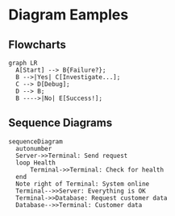 # Diagram Eamples

## Flowcharts

```mermaid
graph LR
  A[Start] --> B{Failure?};
  B -->|Yes| C[Investigate...];
  C --> D[Debug];
  D --> B;
  B ---->|No| E[Success!];
```

## Sequence Diagrams

```mermaid
sequenceDiagram
  autonumber
  Server->>Terminal: Send request
  loop Health
      Terminal->>Terminal: Check for health
  end
  Note right of Terminal: System online
  Terminal-->>Server: Everything is OK
  Terminal->>Database: Request customer data
  Database-->>Terminal: Customer data
```